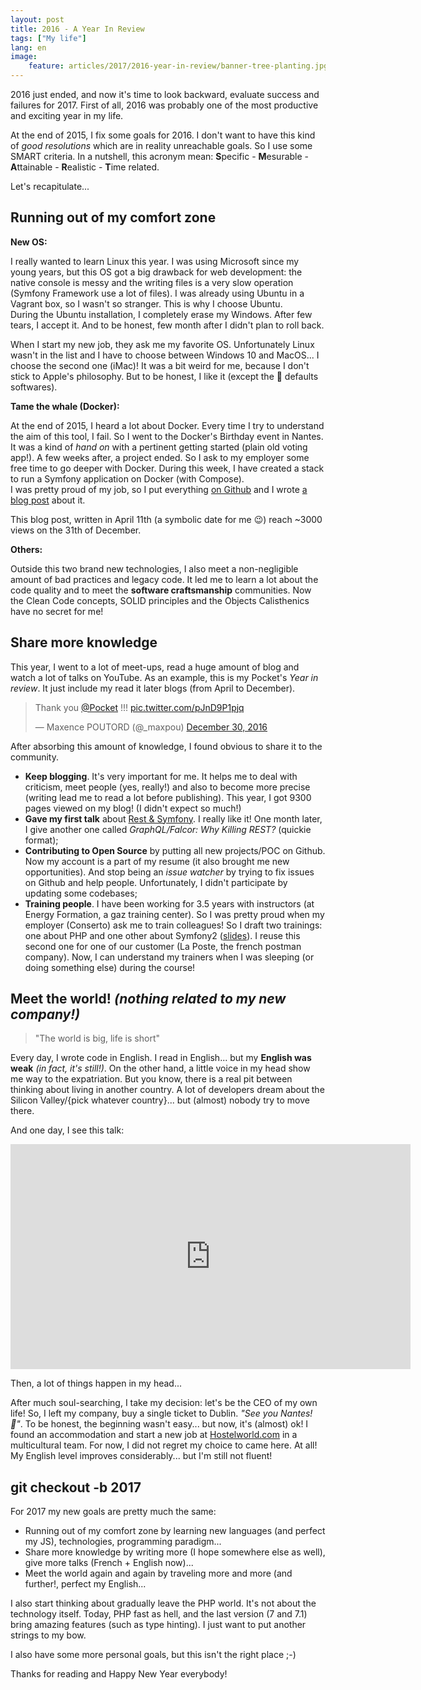 ```yaml
---
layout: post
title: 2016 - A Year In Review
tags: ["My life"]
lang: en
image:
    feature: articles/2017/2016-year-in-review/banner-tree-planting.jpg
---
```


2016 just ended, and now it's time to look backward, evaluate success and failures for 2017. First of all, 2016 was probably one of the most productive and exciting year in my life.

At the end of 2015, I fix some goals for 2016. I don't want to have this kind of *good resolutions* which are in reality unreachable goals. So I use some SMART criteria. In a nutshell, this acronym mean: **S**pecific - **M**esurable - **A**ttainable - **R**ealistic - **T**ime related.

Let's recapitulate...

## Running out of my comfort zone

**New OS:**

I really wanted to learn Linux this year. I was using Microsoft since my young years, but this OS got a big drawback for web development: the native console is messy and the writing files is a very slow operation (Symfony Framework use a lot of files). I was already using Ubuntu in a Vagrant box, so I wasn't so stranger. This is why I choose Ubuntu.  
During the Ubuntu installation, I completely erase my Windows. After few tears, I accept it. And to be honest, few month after I didn't plan to roll back.

When I start my new job, they ask me my favorite OS. Unfortunately Linux wasn't in the list and I have to choose between Windows 10 and MacOS... I choose the second one (iMac)! It was a bit weird for me, because I don't stick to Apple's philosophy. But to be honest, I like it (except the 💩 defaults softwares).

**Tame the whale (Docker):**

At the end of 2015, I heard a lot about Docker. Every time I try to understand the aim of this tool, I fail. So I went to the Docker's Birthday event in Nantes. It was a kind of *hand on* with a pertinent getting started (plain old voting app!). A few weeks after, a project ended. So I ask to my employer some free time to go deeper with Docker. During this week, I have created a stack to run a Symfony application on Docker (with Compose).  
I was pretty proud of my job, so I put everything [on Github](https://github.com/maxpou/docker-symfony) and I wrote [a blog post](http://www.maxpou.fr/docker-pour-symfony/) about it.

This blog post, written in April 11th (a symbolic date for me 😉) reach ~3000 views on the 31th of December.

**Others:**

Outside this two brand new technologies, I also meet a non-negligible amount of bad practices and legacy code. It led me to learn a lot about the code quality and to meet the **software craftsmanship** communities. Now the Clean Code concepts, SOLID principles and the Objects Calisthenics have no secret for me!

## Share more knowledge

This year, I went to a lot of meet-ups, read a huge amount of blog and watch a lot of talks on YouTube. As an example, this is my Pocket's *Year in review*. It just include my read it later blogs (from April to December).

<blockquote class="twitter-tweet" data-lang="en"><p lang="en" dir="ltr">Thank you <a href="https://twitter.com/Pocket">@Pocket</a> !!! <a href="https://t.co/pJnD9P1pjq">pic.twitter.com/pJnD9P1pjq</a></p>&mdash; Maxence POUTORD (@_maxpou) <a href="https://twitter.com/_maxpou/status/814911707587997696">December 30, 2016</a></blockquote>
<script async src="//platform.twitter.com/widgets.js" charset="utf-8"></script>

After absorbing this amount of knowledge, I found obvious to share it to the community.

* **Keep blogging**. It's very important for me. It helps me to deal with criticism, meet people (yes, really!) and also to become more precise (writing lead me to read a lot before publishing). This year, I got 9300 pages viewed on my blog! (I didn't expect so much!)
* **Gave my first talk** about [Rest & Symfony](https://www.youtube.com/watch?v=F0BRnczxTWQ&feature=youtu.be&t=2220). I really like it! One month later, I give another one called *GraphQL/Falcor: Why Killing REST?* (quickie format);
* **Contributing to Open Source** by putting all new projects/POC on Github. Now my account is a part of my resume (it also brought me new opportunities). And stop being an *issue watcher* by trying to fix issues on Github and help people. Unfortunately, I didn't participate by updating some codebases;
* **Training people**. I have been working for 3.5 years with instructors (at Energy Formation, a gaz training center). So I was pretty proud when my employer (Conserto) ask me to train colleagues! So I draft two trainings: one about PHP and one other about Symfony2 ([slides](http://slides.maxpou.fr)). I reuse this second one for one of our customer (La Poste, the french postman company). Now, I can understand my trainers when I was sleeping (or doing something else) during the course!


## Meet the world! *(nothing related to my new company!)*

> "The world is big, life is short"

Every day, I wrote code in English. I read in English... but my **English was weak** *(in fact, it's still!)*. On the other hand, a little voice in my head show me way to the expatriation. But you know, there is a real pit between thinking about living in another country. A lot of developers dream about the Silicon Valley/{pick whatever country}... but (almost) nobody try to move there.

And one day, I see this talk:

<iframe src="https://embed.ted.com/talks/larry_smith_why_you_will_fail_to_have_a_great_career" width="640" height="360" frameborder="0" scrolling="no" webkitAllowFullScreen mozallowfullscreen allowFullScreen></iframe>

Then, a lot of things happen in my head...  

After much soul-searching, I take my decision: let's be the CEO of my own life! So, I left my company, buy a single ticket to Dublin. *"See you Nantes! 🐘"*. To be honest, the beginning wasn't easy... but now, it's (almost) ok! I found an accommodation and start a new job at [Hostelworld.com](http://www.hostelworld.com/) in a multicultural team. For now, I did not regret my choice to came here. At all! My English level improves considerably... but I'm still not fluent!


## git checkout -b 2017

For 2017 my new goals are pretty much the same:

* Running out of my comfort zone by learning new languages (and perfect my JS), technologies, programming paradigm...
* Share more knowledge by writing more (I hope somewhere else as well), give more talks (French + English now)...
* Meet the world again and again by traveling more and more (and further!, perfect my English...

I also start thinking about gradually leave the PHP world. It's not about the technology itself. Today, PHP fast as hell, and the last version (7 and 7.1) bring amazing features (such as type hinting). I just want to put another strings to my bow.

I also have some more personal goals, but this isn't the right place ;-)  

Thanks for reading and Happy New Year everybody!
